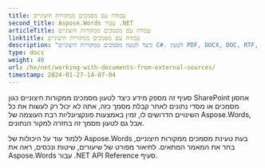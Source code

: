 ```yaml
---
title: עבודה עם מסמכים ממקורות חיצוניים
second_title: Aspose.Words עבור .NET
articleTitle: עבודה עם מסמכים ממקורות חיצוניים
linktitle: עבודה עם מסמכים ממקורות חיצוניים
description: "כיצד לטעון מסמכים ממקורות חיצוניים C#. לטעון PDF, DOCX, DOC, RTF, ODT, EPUB, HTML וקבצים אחרים SharePoint מסד נתונים לעיבוד נוסף C#."
type: docs
weight: 40
url: /he/net/working-with-documents-from-external-sources/
timestamp: 2024-01-27-14-07-04
---
```


סעיף זה מספק מידע כיצד לטעון מסמכים ממקורות חיצוניים כגון SharePoint אחסון מסמכים או מסדי נתונים לאחר קבלת מסמך כזה, אתה לא יכול רק לעשות את כל השינויים הדרושים לו, זמין באמצעות פונקציונליות רבת העוצמה של Aspose.Words, אבל גם לטעון מסמך זה בחזרה למקור הנתונים.

ללמוד עוד על היכולות של Aspose.Words בעת טעינת מסמכים ממקורות חיצוניים, בחר את המאמר המתאים. לתיאור מפורט של שיעורים, שיטות ונכסים, ראה את Aspose.Words עבור .NET API Reference סעיף.
